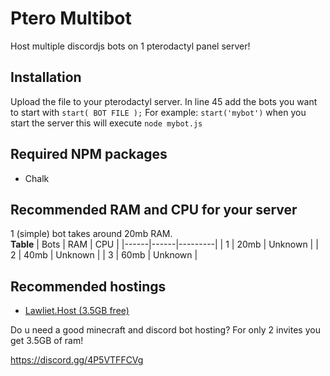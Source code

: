 # Ptero Multibot
Host multiple discordjs bots on 1 pterodactyl panel server!

## Installation
Upload the file to your pterodactyl server.
In line 45 add the bots you want to start with `start( BOT FILE );`
For example:
`start('mybot')` when you start the server this will execute `node mybot.js`

## Required NPM packages
- Chalk

## Recommended RAM and CPU for your server
1 (simple) bot takes around 20mb RAM. <br>
**Table**
| Bots | RAM  | CPU     |
|------|------|---------|
| 1    | 20mb | Unknown |
| 2    | 40mb | Unknown |
| 3    | 60mb | Unknown |

## Recommended hostings
- [Lawliet.Host (3.5GB free)](https://discord.gg/4P5VTFFCVg)

Do u need a good minecraft and discord bot hosting? For only 2 invites you get 3.5GB of ram! 

https://discord.gg/4P5VTFFCVg
